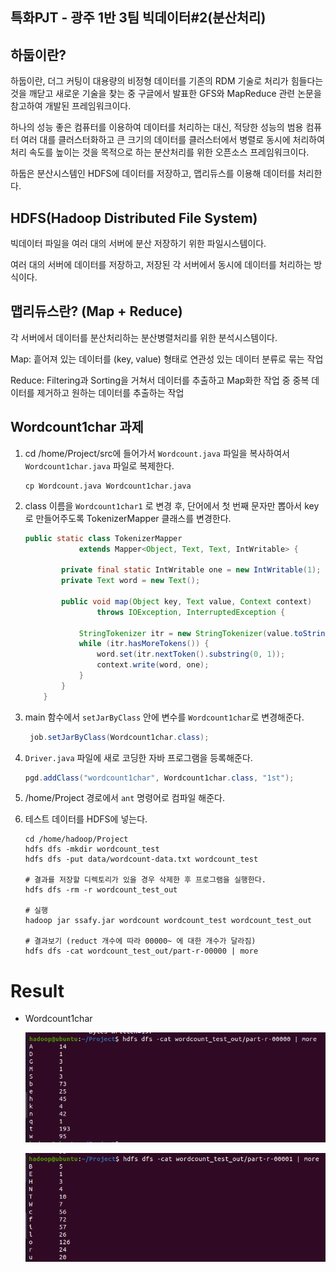 ## 특화PJT - 광주 1반 3팀 빅데이터#2(분산처리)

## 하둡이란?

하둡이란, 더그 커팅이 대용량의 비정형 데이터를 기존의 RDM 기술로 처리가 힘들다는 것을 깨닫고 새로운 기술을 찾는 중 구글에서 발표한 GFS와 MapReduce 관련 논문을 참고하여 개발된 프레임워크이다.

하나의 성능 좋은 컴퓨터를 이용하여 데이터를 처리하는 대신, 적당한 성능의 범용 컴퓨터 여러 대를 클러스터화하고 큰 크기의 데이터를 클러스터에서 병렬로 동시에 처리하여 처리 속도를 높이는 것을 목적으로 하는 분산처리를 위한 오픈소스 프레임워크이다.

하둡은 분산시스템인 HDFS에 데이터를 저장하고, 맵리듀스를 이용해 데이터를 처리한다.





## HDFS(Hadoop Distributed File System)

빅데이터 파일을 여러 대의 서버에 분산 저장하기 위한 파일시스템이다.

여러 대의 서버에 데이터를 저장하고, 저장된 각 서버에서 동시에 데이터를 처리하는 방식이다.



## 맵리듀스란? (Map + Reduce)

각 서버에서 데이터를 분산처리하는 분산병렬처리를 위한 분석시스템이다.

Map: 흩어져 있는 데이터를 (key, value) 형태로 연관성 있는 데이터 분류로 묶는 작업

Reduce: Filtering과 Sorting을 거쳐서 데이터를 추출하고 Map화한 작업 중 중복 데이터를 제거하고 원하는 데이터를 추출하는 작업





## Wordcount1char 과제

1. cd /home/Project/src에 들어가서 `Wordcount.java` 파일을 복사하여서 `Wordcount1char.java` 파일로 복제한다.

   ```
   cp Wordcount.java Wordcount1char.java
   ```

2. class 이름을 `Wordcount1char1` 로 변경 후, 단어에서 첫 번째 문자만 뽑아서 key로 만들어주도록 TokenizerMapper 클래스를 변경한다.

   ```java
   public static class TokenizerMapper
               extends Mapper<Object, Text, Text, IntWritable> {
   
           private final static IntWritable one = new IntWritable(1);
           private Text word = new Text();
   
           public void map(Object key, Text value, Context context)
                   throws IOException, InterruptedException {
   
               StringTokenizer itr = new StringTokenizer(value.toString());
               while (itr.hasMoreTokens()) {
                   word.set(itr.nextToken().substring(0, 1));
                   context.write(word, one);
               }
           }
       }
   ```

3. main 함수에서 `setJarByClass` 안에 변수를 `Wordcount1char`로 변경해준다.

   ```java
    job.setJarByClass(Wordcount1char.class);
   ```

4. `Driver.java` 파일에 새로 코딩한 자바 프로그램을 등록해준다.

   ```java
   pgd.addClass("wordcount1char", Wordcount1char.class, "1st");
   ```

5. /home/Project 경로에서 `ant` 명령어로 컴파일 해준다.

6. 테스트 데이터를 HDFS에 넣는다.

   ```
   cd /home/hadoop/Project
   hdfs dfs -mkdir wordcount_test
   hdfs dfs -put data/wordcount-data.txt wordcount_test
   
   # 결과를 저장할 디렉토리가 있을 경우 삭제한 후 프로그램을 실행한다.
   hdfs dfs -rm -r wordcount_test_out
   
   # 실행
   hadoop jar ssafy.jar wordcount wordcount_test wordcount_test_out
   
   # 결과보기 (reduct 개수에 따라 00000~ 에 대한 개수가 달라짐)
   hdfs dfs -cat wordcount_test_out/part-r-00000 | more
   ```

   



# Result

- Wordcount1char

  ![result_00000](../img/result_00000.PNG)

  ![result_00001](../img/result_00001.PNG)